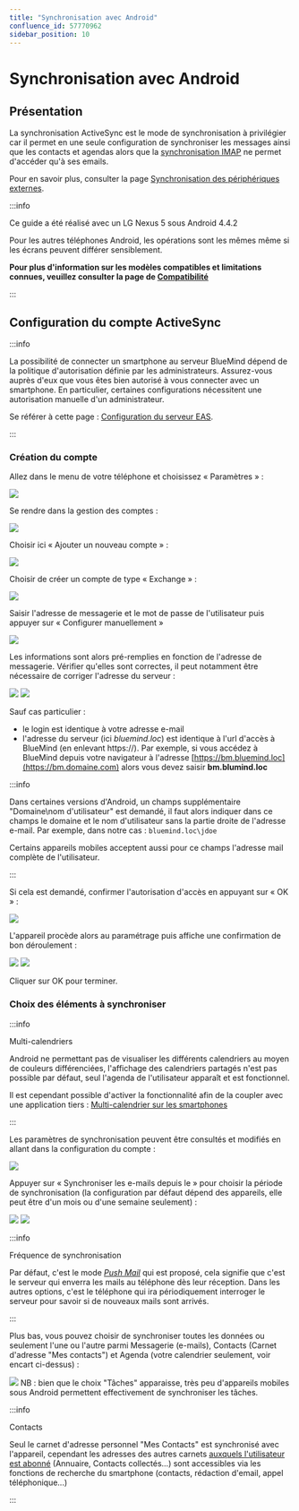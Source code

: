 ```yaml
---
title: "Synchronisation avec Android"
confluence_id: 57770962
sidebar_position: 10
---
```

# Synchronisation avec Android

## Présentation

La synchronisation ActiveSync est le mode de synchronisation à privilégier car il permet en une seule configuration de synchroniser les messages ainsi que les contacts et agendas alors que la [synchronisation IMAP](./Synchronisation_IMAP_sous_Android.md) ne permet d'accéder qu'à ses emails.

Pour en savoir plus, consulter la page [Synchronisation des périphériques externes](./Configuration_des_peripheriques_mobiles.md).


:::info

Ce guide a été réalisé avec un LG Nexus 5 sous Android 4.4.2

Pour les autres téléphones Android, les opérations sont les mêmes même si les écrans peuvent différer sensiblement.

**Pour plus d'information sur les modèles compatibles et limitations connues, veuillez consulter la page de [Compatibilité](../../FAQ_Foire_aux_questions_/Compatibilité.md)**

:::

## Configuration du compte ActiveSync


:::info

La possibilité de connecter un smartphone au serveur BlueMind dépend de la politique d'autorisation définie par les administrateurs. Assurez-vous auprès d'eux que vous êtes bien autorisé à vous connecter avec un smartphone. En particulier, certaines configurations nécessitent une autorisation manuelle d'un administrateur.

Se référer à cette page : [Configuration du serveur EAS](../../Guide_de_l_administrateur/BlueMind_et_mobilité/Configuration_du_serveur_EAS.md).

:::

### Création du compte

Allez dans le menu de votre téléphone et choisissez « Paramètres » :

![](../../attachments/57770962/66093492.png)

Se rendre dans la gestion des comptes :

![](../../attachments/57770962/66093491.png)

Choisir ici « Ajouter un nouveau compte » :

![](../../attachments/57770962/66093490.png)

Choisir de créer un compte de type « Exchange » :

![](../../attachments/57770962/66093488.png)

Saisir l'adresse de messagerie et le mot de passe de l'utilisateur puis appuyer sur « Configurer manuellement »

![](../../attachments/57770962/66093489.png)

Les informations sont alors pré-remplies en fonction de l'adresse de messagerie. Vérifier qu'elles sont correctes, il peut notamment être nécessaire de corriger l'adresse du serveur :

![](../../attachments/57770962/66093487.png) ![](../../attachments/57770962/66093486.png)

Sauf cas particulier :

- le login est identique à votre adresse e-mail
- l'adresse du serveur (ici *bluemind.loc*) est identique à l'url d'accès à BlueMind (en enlevant https://). Par exemple, si vous accédez à BlueMind depuis votre navigateur à l'adresse  [https://bm.bluemind.loc](https://bm.domaine.com)  alors vous devez saisir **bm.blumind.loc**


:::info

Dans certaines versions d'Android, un champs supplémentaire "Domaine\nom d'utilisateur" est demandé, il faut alors indiquer dans ce champs le domaine et le nom d'utilisateur sans la partie droite de l'adresse e-mail.
Par exemple, dans notre cas : `bluemind.loc\jdoe`

Certains appareils mobiles acceptent aussi pour ce champs l'adresse mail complète de l'utilisateur.

:::

Si cela est demandé, confirmer l'autorisation d'accès en appuyant sur « OK » :

![](../../attachments/57770962/66093512.png)

L'appareil procède alors au paramétrage puis affiche une confirmation de bon déroulement :

![](../../attachments/57770962/66093485.png) ![](../../attachments/57770962/66093484.png)

Cliquer sur OK pour terminer.

### Choix des éléments à synchroniser


:::info

Multi-calendriers

Android ne permettant pas de visualiser les différents calendriers au moyen de couleurs différenciées, l'affichage des calendriers partagés n'est pas possible par défaut, seul l'agenda de l'utilisateur apparaît et est fonctionnel.

Il est cependant possible d'activer la fonctionnalité afin de la coupler avec une application tiers : [Multi-calendrier sur les smartphones](../../Base_de_connaissance/Multi_calendrier_sur_les_smartphones.md)

:::

Les paramètres de synchronisation peuvent être consultés et modifiés en allant dans la configuration du compte :

![](../../attachments/57770962/66093483.png)

Appuyer sur « Synchroniser les e-mails depuis le » pour choisir la période de synchronisation (la configuration par défaut dépend des appareils, elle peut être d'un mois ou d'une semaine seulement) :

![](../../attachments/57770962/66093482.png) ![](../../attachments/57770962/66093481.png)


:::info

Fréquence de synchronisation

Par défaut, c'est le mode *[Push Mail](http://fr.wikipedia.org/wiki/Push_mail)* qui est proposé, cela signifie que c'est le serveur qui enverra les mails au téléphone dès leur réception. Dans les autres options, c'est le téléphone qui ira périodiquement interroger le serveur pour savoir si de nouveaux mails sont arrivés.

:::

Plus bas, vous pouvez choisir de synchroniser toutes les données ou seulement l'une ou l'autre parmi Messagerie (e-mails), Contacts (Carnet d'adresse "Mes contacts") et Agenda (votre calendrier seulement, voir encart ci-dessus) :

![](../../attachments/57770962/66093480.png)
NB : bien que le choix "Tâches" apparaisse, très peu d'appareils mobiles sous Android permettent effectivement de synchroniser les tâches.


:::info

Contacts

Seul le carnet d'adresse personnel "Mes Contacts" est synchronisé avec l'appareil, cependant les adresses des autres carnets [auxquels l'utilisateur est abonné](../Les_contacts/Utiliser_un_carnet_d_adresses_partagé.md) (Annuaire, Contacts collectés...) sont accessibles via les fonctions de recherche du smartphone (contacts, rédaction d'email, appel téléphonique...)

:::


